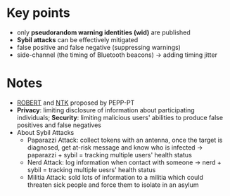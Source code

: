 <!-- Note_ConTra Corona_PoPET 2020 (submission).md -->

# Key points
* only **pseudorandom warning identities (wid)** are published
* **Sybil attacks** can be effectively mitigated
* false positive and false negative (suppressing warnings)
* side-channel (the timing of Bluetooth beacons) -> adding timing jitter

# Notes
* [ROBERT](https://github.com/ROBERT-proximity-tracing/documents) and [NTK](https://github.com/pepp-pt/pepp-pt-documentation/blob/master/PEPP-PT-high-level-overview.pdf) proposed by PEPP-PT
* **Privacy**: limiting disclosure of information about participating individuals; **Security**: limiting malicious users' abilities to produce false positives and false negatives
* About Sybil Attacks
    * Paparazzi Attack: collect tokens with an antenna, once the target is diagnosed, get at-risk message and know who is infected
        -> paparazzi + sybil = tracking multiple users' health status
    * Nerd Attack: log information when contact with someone
        -> nerd + sybil = tracking multiple uesrs' health status
    * Militia Attack: sold lots of information to a militia which could threaten sick people and force them to isolate in an asylum



